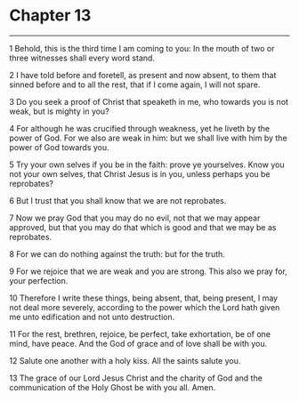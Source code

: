 # Chapter 13

***

1 Behold, this is the third time I am coming to you: In the mouth of two or three witnesses shall every word stand.

2 I have told before and foretell, as present and now absent, to them that sinned before and to all the rest, that if I come again, I will not spare.

3 Do you seek a proof of Christ that speaketh in me, who towards you is not weak, but is mighty in you?

4 For although he was crucified through weakness, yet he liveth by the power of God. For we also are weak in him: but we shall live with him by the power of God towards you.

5 Try your own selves if you be in the faith: prove ye yourselves. Know you not your own selves, that Christ Jesus is in you, unless perhaps you be reprobates?

6 But I trust that you shall know that we are not reprobates.

7 Now we pray God that you may do no evil, not that we may appear approved, but that you may do that which is good and that we may be as reprobates.

8 For we can do nothing against the truth: but for the truth.

9 For we rejoice that we are weak and you are strong. This also we pray for, your perfection.

10 Therefore I write these things, being absent, that, being present, I may not deal more severely, according to the power which the Lord hath given me unto edification and not unto destruction.

11 For the rest, brethren, rejoice, be perfect, take exhortation, be of one mind, have peace. And the God of grace and of love shall be with you.

12 Salute one another with a holy kiss. All the saints salute you.

13 The grace of our Lord Jesus Christ and the charity of God and the communication of the Holy Ghost be with you all. Amen.

